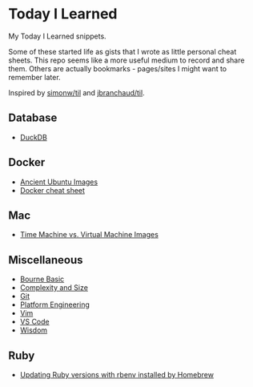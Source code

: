 # Today I Learned

My Today I Learned snippets.

Some of these started life as gists that I wrote as little personal cheat
sheets. This repo seems like a more useful medium to record and share them.
Others are actually bookmarks - pages/sites I might want to remember later.

Inspired by
[simonw/til](https://github.com/simonw/til) and
[jbranchaud/til](https://github.com/jbranchaud/til).

## Database
* [DuckDB](database/duckdb.md)

## Docker
* [Ancient Ubuntu Images](docker/ancient-ubuntu-docker-images.md)
* [Docker cheat sheet](docker/docker-cheat-sheet.md)

## Mac
* [Time Machine vs. Virtual Machine Images](mac/time_machine_vs_vm_images.md)

## Miscellaneous
* [Bourne Basic](misc/bourne-basic.sh)
* [Complexity and Size](misc/complexity-and-size.md)
* [Git](misc/git-cheat-sheet.md)
* [Platform Engineering](misc/platform-engineering.md)
* [Vim](misc/vim-cheat-sheet.md)
* [VS Code](misc/vs-code-cheat-sheet.md)
* [Wisdom](misc/wisdom.md)

## Ruby
* [Updating Ruby versions with rbenv installed by Homebrew](ruby/homebrew-rbenv-update.md)
